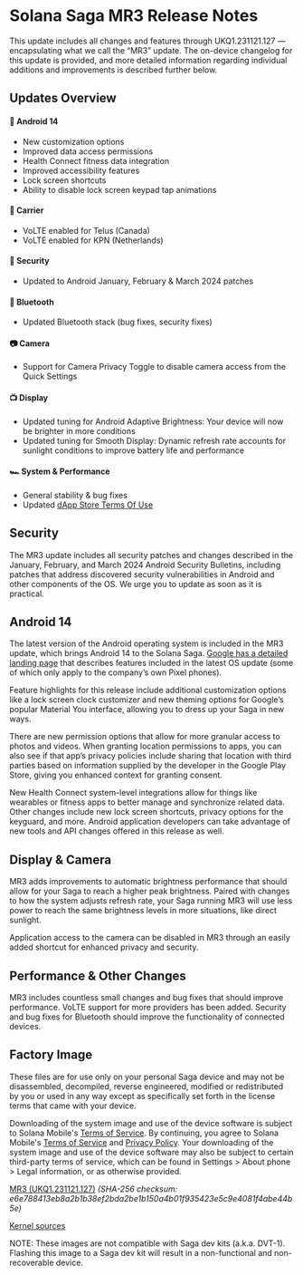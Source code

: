 # Solana Saga MR3 Release Notes

This update includes all changes and features through UKQ1.231121.127 — encapsulating what we call the “MR3” update. The on-device changelog for this update is provided, and more detailed information regarding individual additions and improvements is described further below.

## Updates Overview

#### 🚀 Android 14
- New customization options
- Improved data access permissions
- Health Connect fitness data integration
- Improved accessibility features
- Lock screen shortcuts
- Ability to disable lock screen keypad tap animations

#### 📶 Carrier
- VoLTE enabled for Telus (Canada)
- VoLTE enabled for KPN (Netherlands)

#### 🔐 Security
- Updated to Android January, February & March 2024 patches

#### 💙 Bluetooth
- Updated Bluetooth stack (bug fixes, security fixes)

#### 📷 Camera
- Support for Camera Privacy Toggle to disable camera access from the Quick Settings

#### 📺 Display
- Updated tuning for Android Adaptive Brightness: Your device will now be brighter in more conditions
- Updated tuning for Smooth Display: Dynamic refresh rate accounts for sunlight conditions to improve battery life and performance

#### 🏎️ System & Performance
- General stability & bug fixes
- Updated [dApp Store Terms Of Use](https://solanamobile.com/dapp-store-tos)

## Security

The MR3 update includes all security patches and changes described in the January, February, and March 2024 Android Security Bulletins, including patches that address discovered security vulnerabilities in Android and other components of the OS. We urge you to update as soon as it is practical.

## Android 14

The latest version of the Android operating system is included in the MR3 update, which brings Android 14 to the Solana Saga. [Google has a detailed landing page](https://www.android.com/android-14/) that describes features included in the latest OS update (some of which only apply to the company’s own Pixel phones).

Feature highlights for this release include additional customization options like a lock screen clock customizer and new theming options for Google’s popular Material You interface, allowing you to dress up your Saga in new ways.

There are new permission options that allow for more granular access to photos and videos. When granting location permissions to apps, you can also see if that app’s privacy policies include sharing that location with third parties based on information supplied by the developer in the Google Play Store, giving you enhanced context for granting consent.

New Health Connect system-level integrations allow for things like wearables or fitness apps to better manage and synchronize related data. Other changes include new lock screen shortcuts, privacy options for the keyguard, and more. Android application developers can take advantage of new tools and API changes offered in this release as well.

## Display & Camera

MR3 adds improvements to automatic brightness performance that should allow for your Saga to reach a higher peak brightness. Paired with changes to how the system adjusts refresh rate, your Saga running MR3 will use less power to reach the same brightness levels in more situations, like direct sunlight.

Application access to the camera can be disabled in MR3 through an easily added shortcut for enhanced privacy and security.

## Performance & Other Changes

MR3 includes countless small changes and bug fixes that should improve performance. VoLTE support for more providers has been added. Security and bug fixes for Bluetooth should improve the functionality of connected devices.

## Factory Image

These files are for use only on your personal Saga device and may not be disassembled, decompiled, reverse engineered, modified or redistributed by you or used in any way except as specifically set forth in the license terms that came with your device.

Downloading of the system image and use of the device software is subject to Solana Mobile's [Terms of Service](https://solanamobile.com/tos). By continuing, you agree to Solana Mobile's [Terms of Service](https://solanamobile.com/tos) and [Privacy Policy](https://solanamobile.com/privacy-policy). Your downloading of the system image and use of the device software may also be subject to certain third-party terms of service, which can be found in Settings > About phone > Legal information, or as otherwise provided.

[MR3 (UKQ1.231121.127)](https://saga-images.s3.amazonaws.com/saga_global_fastboot_UKQ1.231121.127.zip)
_(SHA-256 checksum: e6e788413eb8a2b1b38ef2bda2be1b150a4b01f935423e5c9e4081f4abe44b5e)_

[Kernel sources](https://github.com/osomprivacy)

NOTE: These images are not compatible with Saga dev kits (a.k.a. DVT-1). Flashing this image to a Saga dev kit will result in a non-functional and non-recoverable device.
